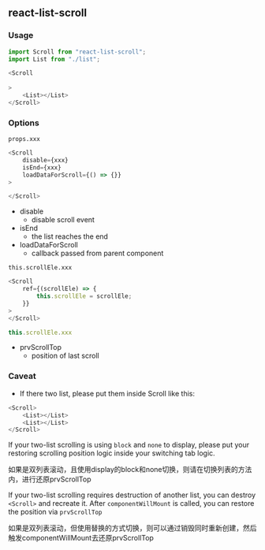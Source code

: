 ## react-list-scroll

### Usage

```javascript
import Scroll from "react-list-scroll";
import List from "./list";

<Scroll
	
>
	<List></List>
</Scroll>
```

### Options

`props.xxx`

```javascript
<Scroll
	disable={xxx}
	isEnd={xxx}
	loadDataForScroll={() => {}}
>

</Scroll>
```

* disable
	- disable scroll event
* isEnd
	- the list reaches the end
* loadDataForScroll
	- callback passed from parent component

`this.scrollEle.xxx`

```javascript
<Scroll
	ref={(scrollEle) => {
		this.scrollEle = scrollEle;
	}}
>
</Scroll>

this.scrollEle.xxx
```

* prvScrollTop
	- position of last scroll



### Caveat
* If there two list, please put them inside Scroll like this:

```javascript
<Scroll>
	<List></List>
	<List></List>
</Scroll>
```

If your two-list scrolling is using `block` and `none` to display, please put your restoring scrolling position logic inside your switching tab logic.


如果是双列表滚动，且使用display的block和none切换，则请在切换列表的方法内，进行还原prvScrollTop


If your two-list scrolling requires destruction of another list, you can destroy `<Scroll>` and recreate it. After `componentWillMount` is called, you can restore the position via `prvScrollTop`

如果是双列表滚动，但使用替换的方式切换，则可以通过销毁<Scroll>同时重新创建，然后触发componentWillMount去还原prvScrollTop